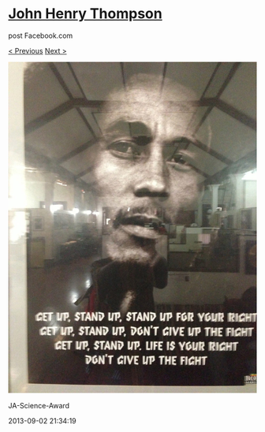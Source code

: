 # [John Henry Thompson](../README.md)
post Facebook.com

[< Previous](2013-09-02-23.md) [Next >](2013-09-02-25.md)

[![](../media/2013-09-02/JA-Science-Award-13.jpg)](../README.md)

JA-Science-Award

2013-09-02 21:34:19